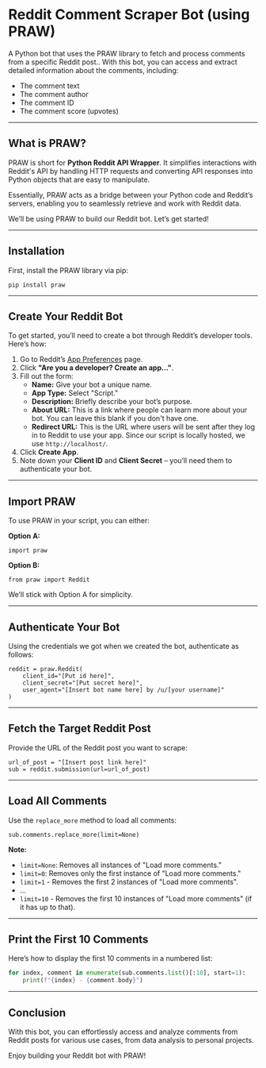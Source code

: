 # Reddit Comment Scraper Bot (using PRAW)

A Python bot that uses the PRAW library to fetch and process comments from a specific Reddit post.. With this bot, you can access and extract detailed information about the comments, including:

- The comment text
- The comment author
- The comment ID
- The comment score (upvotes)

---

## What is PRAW?

PRAW is short for **Python Reddit API Wrapper**. It simplifies interactions with Reddit's API by handling HTTP requests and converting API responses into Python objects that are easy to manipulate.

Essentially, PRAW acts as a bridge between your Python code and Reddit’s servers, enabling you to seamlessly retrieve and work with Reddit data.

We’ll be using PRAW to build our Reddit bot. Let’s get started!

---

## Installation

First, install the PRAW library via pip:

```
pip install praw

```

---

## Create Your Reddit Bot

To get started, you’ll need to create a bot through Reddit’s developer tools. Here’s how:

1. Go to Reddit’s [App Preferences](https://www.reddit.com/prefs/apps) page.
2. Click **"Are you a developer? Create an app..."**.
3. Fill out the form:
    - **Name:** Give your bot a unique name.
    - **App Type:** Select "Script."
    - **Description:** Briefly describe your bot’s purpose.
    - **About URL:** This is a link where people can learn more about your bot. You can leave this blank if you don't have one.
    - **Redirect URL:** This is the URL where users will be sent after they log in to Reddit to use your app. Since our script is locally hosted, we use `http://localhost/`.
4. Click **Create App**.
5. Note down your **Client ID** and **Client Secret** – you’ll need them to authenticate your bot.

---

## Import PRAW

To use PRAW in your script, you can either:

**Option A:**

```
import praw

```

**Option B:**

```
from praw import Reddit

```

We’ll stick with Option A for simplicity.

---

## Authenticate Your Bot

Using the credentials we got when we created the bot, authenticate as follows:

```
reddit = praw.Reddit(
    client_id="[Put id here]",
    client_secret="[Put secret here]",
    user_agent="[Insert bot name here] by /u/[your username]"
)

```

---

## Fetch the Target Reddit Post

Provide the URL of the Reddit post you want to scrape:

```
url_of_post = "[Insert post link here]"
sub = reddit.submission(url=url_of_post)

```

---

## Load All Comments

Use the `replace_more` method to load all comments:

```
sub.comments.replace_more(limit=None)

```

**Note:**

- `limit=None`: Removes all instances of "Load more comments."
- `limit=0`: Removes only the first instance of "Load more comments."
- `limit=1` - Removes the first 2 instances of "Load more comments".
- ...
- `limit=10` - Removes the first 10 instances of "Load more comments" (if it has up to that).

---

## Print the First 10 Comments

Here’s how to display the first 10 comments in a numbered list:

```python
for index, comment in enumerate(sub.comments.list()[:10], start=1):
    print(f"{index} - {comment.body}")

```

---

## Conclusion

With this bot, you can effortlessly access and analyze comments from Reddit posts for various use cases, from data analysis to personal projects.

Enjoy building your Reddit bot with PRAW!
